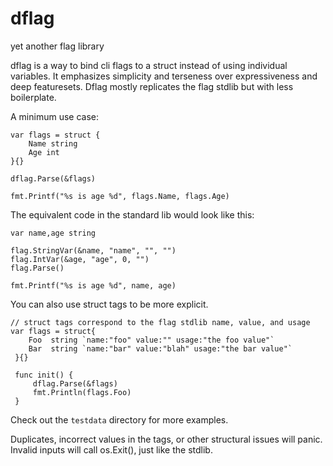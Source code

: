 # dflag
yet another flag library

dflag is a way to bind cli flags to a struct instead of using individual variables.
It emphasizes simplicity and terseness over expressiveness and deep featuresets. Dflag
mostly replicates the flag stdlib but with less boilerplate.

A minimum use case:

```
var flags = struct {
    Name string
    Age int
}{}

dflag.Parse(&flags)

fmt.Printf("%s is age %d", flags.Name, flags.Age)

```

The equivalent code in the standard lib would look like this:

```
var name,age string

flag.StringVar(&name, "name", "", "")
flag.IntVar(&age, "age", 0, "")
flag.Parse()

fmt.Printf("%s is age %d", name, age)

```

You can also use struct tags to be more explicit.

```
// struct tags correspond to the flag stdlib name, value, and usage
var flags = struct{
    Foo  string `name:"foo" value:"" usage:"the foo value"`
    Bar  string `name:"bar" value:"blah" usage:"the bar value"`
 }{}
 
 func init() {
     dflag.Parse(&flags)
     fmt.Println(flags.Foo)
 }
 ```
 
 Check out the `testdata` directory for more examples.
 
 Duplicates, incorrect values in the tags, or other structural issues will panic. Invalid
 inputs will call os.Exit(), just like the stdlib.
 
 
